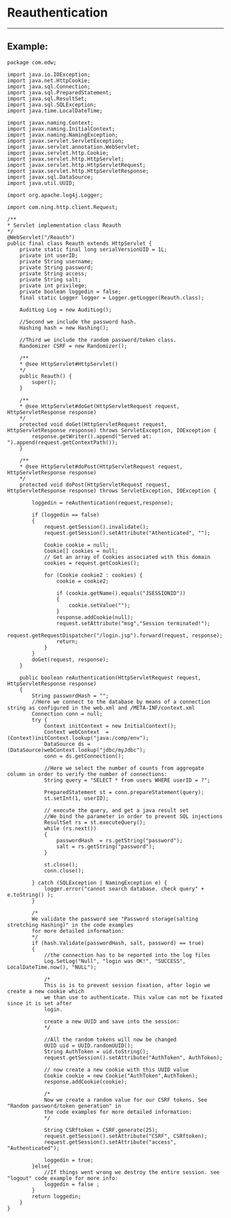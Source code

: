 # Reauthentication 
-------

## Example:


	package com.edw;

	import java.io.IOException;
	import java.net.HttpCookie;
	import java.sql.Connection;
	import java.sql.PreparedStatement;
	import java.sql.ResultSet;
	import java.sql.SQLException;
	import java.time.LocalDateTime;

	import javax.naming.Context;
	import javax.naming.InitialContext;
	import javax.naming.NamingException;
	import javax.servlet.ServletException;
	import javax.servlet.annotation.WebServlet;
	import javax.servlet.http.Cookie;
	import javax.servlet.http.HttpServlet;
	import javax.servlet.http.HttpServletRequest;
	import javax.servlet.http.HttpServletResponse;
	import javax.sql.DataSource;
	import java.util.UUID;

	import org.apache.log4j.Logger;

	import com.ning.http.client.Request;

	/**
	* Servlet implementation class Reauth
	*/
	@WebServlet("/Reauth")
	public final class Reauth extends HttpServlet {
		private static final long serialVersionUID = 1L;
		private int userID; 
		private String username; 
		private String password; 
		private String access; 
		private String salt; 
		private int privilege; 
		private boolean loggedin = false;
		final static Logger logger = Logger.getLogger(Reauth.class);
		
		AuditLog Log = new AuditLog();

		//Second we include the password hash.
		Hashing hash = new Hashing();

		//Third we include the random password/token class.
		Randomizer CSRF = new Randomizer();
		
		/**
		* @see HttpServlet#HttpServlet()
		*/
		public Reauth() {
			super();
		}

		/**
		* @see HttpServlet#doGet(HttpServletRequest request, HttpServletResponse response)
		*/
		protected void doGet(HttpServletRequest request, HttpServletResponse response) throws ServletException, IOException {
			response.getWriter().append("Served at: ").append(request.getContextPath());
		}

		/**
		* @see HttpServlet#doPost(HttpServletRequest request, HttpServletResponse response)
		*/
		protected void doPost(HttpServletRequest request, HttpServletResponse response) throws ServletException, IOException {
			
			loggedin = reAuthentication(request,response);
			
			if (loggedin == false)
			{
				request.getSession().invalidate();
				request.getSession().setAttribute("Athenticated", "");
				
				Cookie cookie = null;
				Cookie[] cookies = null;
				// Get an array of Cookies associated with this domain
				cookies = request.getCookies();
					
				for (Cookie cookie2 : cookies) {
					cookie = cookie2;
						
					if (cookie.getName().equals("JSESSIONID"))
					{        	 
						cookie.setValue("");
					}         
					response.addCookie(null);
					request.setAttribute("msg","Session terminated!");
					request.getRequestDispatcher("/login.jsp").forward(request, response);
					return;
				}
			}
			doGet(request, response);
		}
		
		public boolean reAuthentication(HttpServletRequest request, HttpServletResponse response)
		{
			String passwordHash = "";
			//Here we connect to the database by means of a connection string as configured in the web.xml and /META-INF/context.xml 
			Connection conn = null;
			try {		
				Context initContext = new InitialContext();
				Context webContext  = (Context)initContext.lookup("java:/comp/env");
				DataSource ds = (DataSource)webContext.lookup("jdbc/myJdbc");
				conn = ds.getConnection();	

				//Here we select the number of counts from aggregate column in order to verify the number of connections:
				String query = "SELECT * from users WHERE userID = ?";
			
				PreparedStatement st = conn.prepareStatement(query);
				st.setInt(1, userID);
				
				// execute the query, and get a java result set
				//We bind the parameter in order to prevent SQL injections
				ResultSet rs = st.executeQuery();
				while (rs.next())
				{
					passwordHash  = rs.getString("password");
					salt = rs.getString("password");
				}
				
				st.close();
				conn.close();
			
			} catch (SQLException | NamingException e) {
				logger.error("cannot search database. check query" + e.toString() );
			}
			
			/*
			We validate the password see "Password storage(salting stretching Hashing)" in the code examples
			for more detailed information:
			*/
			if (hash.Validate(passwordHash, salt, password) == true)
			{
				//the connection has to be reported into the log files	
				Log.SetLog("Null", "login was OK!", "SUCCESS", LocalDateTime.now(), "NULL");

				/*
				This is is to prevent session fixation, after login we create a new cookie which
				we than use to authenticate. This value can not be fixated since it is set after 
				login.

				create a new UUID and save into the session:
				*/
		
				//All the random tokens will now be changed
				UUID uid = UUID.randomUUID();          
				String AuthToken = uid.toString();
				request.getSession().setAttribute("AuthToken", AuthToken);
				
				// now create a new cookie with this UUID value
				Cookie cookie = new Cookie("AuthToken",AuthToken);
				response.addCookie(cookie);

				/*
				Now we create a random value for our CSRF tokens. See "Random password/token generation" in
				the code examples for more detailed information:
				*/
				
				String CSRftoken = CSRF.generate(25);
				request.getSession().setAttribute("CSRF", CSRftoken);
				request.getSession().setAttribute("access", "Authenticated");

				loggedin = true;
			}else{
				//If things went wrong we destroy the entire session. see "logout" code example for more info:
				loggedin = false ;
			}
			return loggedin;
		}
	}
